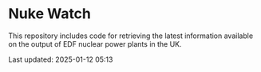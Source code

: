 # Nuke Watch

This repository includes code for retrieving the latest information available on the output of EDF nuclear power plants in the UK.

Last updated: 2025-01-12 05:13